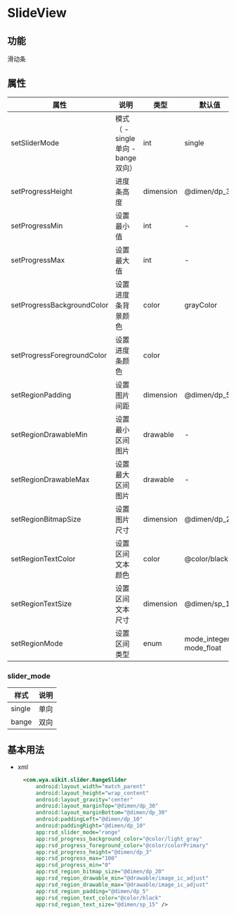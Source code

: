 # SlideView

## 功能

滑动条

## 属性

属性 | 说明 | 类型 | 默认值
---|---|---|---
setSliderMode|模式（ - single 单向 - bange 双向）| int | single
setProgressHeight|进度条高度|dimension|@dimen/dp_3
setProgressMin|设置最小值|int|-
setProgressMax|设置最大值|int|-
setProgressBackgroundColor|设置进度条背景颜色|color|grayColor
setProgressForegroundColor|设置进度条颜色|color|
setRegionPadding|设置图片间距|dimension|@dimen/dp_5
setRegionDrawableMin|设置最小区间图片|drawable|-
setRegionDrawableMax|设置最大区间图片|drawable|-
setRegionBitmapSize|设置图片尺寸|dimension|@dimen/dp_20
setRegionTextColor|设置区间文本颜色|color|@color/black
setRegionTextSize|设置区间文本尺寸|dimension|@dimen/sp_14
setRegionMode|设置区间类型|enum|mode_integer / mode_float

### slider_mode

样式|说明
---|---
single|单向
bange|双向

## 基本用法
* xml

```xml
     <com.wya.uikit.slider.RangeSlider
         android:layout_width="match_parent"
         android:layout_height="wrap_content"
         android:layout_gravity="center"
         android:layout_marginTop="@dimen/dp_30"
         android:layout_marginBottom="@dimen/dp_30"
         android:paddingLeft="@dimen/dp_10"
         android:paddingRight="@dimen/dp_10"
         app:rsd_slider_mode="range"
         app:rsd_progress_background_color="@color/light_gray"
         app:rsd_progress_foreground_color="@color/colorPrimary"
         app:rsd_progress_height="@dimen/dp_3"
         app:rsd_progress_max="100"
         app:rsd_progress_min="0"
         app:rsd_region_bitmap_size="@dimen/dp_20"
         app:rsd_region_drawable_min="@drawable/image_ic_adjust"
         app:rsd_region_drawable_max="@drawable/image_ic_adjust"
         app:rsd_region_padding="@dimen/dp_5"
         app:rsd_region_text_color="@color/black"
         app:rsd_region_text_size="@dimen/sp_15" />

```